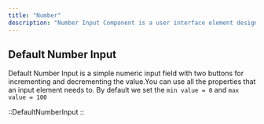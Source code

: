 ```yaml
---
title: "Number"
description: "Number Input Component is a user interface element designed for collecting numeric input from users. It provides a field where users can enter numerical values, such as integers or decimals, using keyboard input or arrow buttons."
---
```


## Default Number Input

Default Number Input is a simple numeric input field with two buttons for incrementing and decrementing the value.You can use all the properties that an input element needs to. By default we set the `min value = 0` and `max value = 100`

::DefaultNumberInput
::

